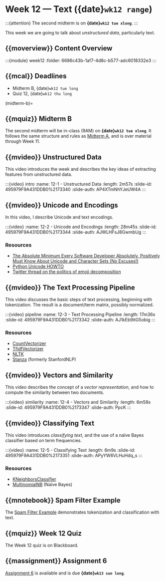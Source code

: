 # Week 12 — Text ({date}`wk12 range`)

:::{attention}
The second midterm is on **{date}`wk12 tue xlong`**.
:::

This week we are going to talk about *unstructured data*, particularly text.

## {{moverview}} Content Overview

:::{module} week12
:folder: 6686c43b-1af7-4d8c-b577-adc6018332e3
:::

## {{mcal}} Deadlines

- Midterm B, {date}`wk12 tue long`
- Quiz 12, {date}`wk12 thu long`

(midterm-b)=
## {{mquiz}} Midterm B

The second midterm will be in-class (9AM) on **{date}`wk12 tue xlong`**.
It follows the same structure and rules as [Midterm A](midterm-a), and is over
material through Week 11.

## {{mvideo}} Unstructured Data

This video introduces the week and describes the key ideas of extracting features from unstructured data.

:::{video} intro
:name: 12-1 - Unstructured Data
:length: 2m57s
:slide-id: 495979F9A431DDB0%2173340
:slide-auth: AP4XTmNhYJeUW4A
:::

## {{mvideo}} Unicode and Encodings

In this video, I describe Unicode and text encodings.

:::{video}
:name: 12-2 - Unicode and Encodings
:length: 28m45s
:slide-id: 495979F9A431DDB0%2173344
:slide-auth: AJWLHFsJ8GwmbUg
:::

### Resources

- [The Absolute Minimum Every Software Developer Absolutely, Positively Must Know About Unicode and Character Sets (No Excuses!)](https://www.joelonsoftware.com/2003/10/08/the-absolute-minimum-every-software-developer-absolutely-positively-must-know-about-unicode-and-character-sets-no-excuses/)
- [Python Unicode HOWTO](https://docs.python.org/3/howto/unicode.html)
- [Twitter thread on the politics of emoji decomposition](https://twitter.com/brookLYNevery1/status/1167409916899934209)

## {{mvideo}} The Text Processing Pipeline

This video discusses the basic steps of text processing, beginning with tokenization.
The result is a document/term matrix, possibly normalized.

:::{video} pipeline
:name: 12-3 - Text Processing Pipeline
:length: 17m36s
:slide-id: 495979F9A431DDB0%2173342
:slide-auth: AJ1kEb9itG5obig
:::

### Resources

- [CountVectorizer](https://scikit-learn.org/stable/modules/generated/sklearn.feature_extraction.text.CountVectorizer.html#sklearn.feature_extraction.text.CountVectorizer)
- [TfidfVectorizer](https://scikit-learn.org/stable/modules/generated/sklearn.feature_extraction.text.TfidfVectorizer.html#sklearn.feature_extraction.text.TfidfVectorizer)
- [NLTK](https://www.nltk.org/)
- [Stanza](https://stanfordnlp.github.io/stanza/) (formerly StanfordNLP)

## {{mvideo}} Vectors and Similarity

This video describes the concept of a *vector representation*, and how to compute the similarity between two documents.

:::{video} similarity
:name: 12-4 - Vectors and Similarity
:length: 6m58s
:slide-id: 495979F9A431DDB0%2173347
:slide-auth: PpcK
:::

## {{mvideo}} Classifying Text

This video introduces *classifying text*, and the use of a naïve Bayes classifier based on term frequencies.

:::{video}
:name: 12-5 - Classifying Text
:length: 6m9s
:slide-id: 495979F9A431DDB0%2173351
:slide-auth: APyYW6VLHuHdq_s
:::

### Resources

- [KNeighborsClassifier](https://scikit-learn.org/stable/modules/generated/sklearn.neighbors.KNeighborsClassifier.html#sklearn.neighbors.KNeighborsClassifier)
- [MultinomialNB](https://scikit-learn.org/stable/modules/generated/sklearn.naive_bayes.MultinomialNB.html#sklearn.naive_bayes.MultinomialNB) (Naïve Bayes)

## {{mnotebook}} Spam Filter Example

The [Spam Filter Example](../../resources/tutorials/SpamFilter.ipynb) demonstrates tokenization and classification with text.

## {{mquiz}} Week 12 Quiz

The Week 12 quiz is on Blackboard.

## {{massignment}} Assignment 6

[Assignment 6](../assignments/A6/index.md) is available and is due **{date}`wk13 sun long`**.
